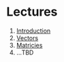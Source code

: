 # Lectures

1. [Introduction](https://docs.google.com/presentation/d/1X_D0FQLsrIdvNEt6M5Ojks7dL_GKCgtWrORWKajmgUg)
2. [Vectors](https://docs.google.com/presentation/d/1oGSmNs_fzIQrFJpQfZZm0kKPcl5xMrtweVTXZqQgsgU)
3. [Matricies](https://docs.google.com/presentation/d/1xcBlORgmDGkL8asIX4s1zgGfFLEAviCYJpyJOtADnfk)
4. ...TBD
